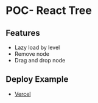 # POC- React Tree

## Features
- Lazy load by level
- Remove node
- Drag and drop node

## Deploy Example
* [Vercel](https://poc-react-tree-g32kfnh7m-jmserrano-dev.vercel.app)
